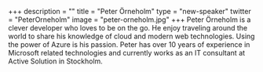 +++
description = ""
title = "Peter Örneholm"
type = "new-speaker"
twitter = "PeterOrneholm"
image = "peter-orneholm.jpg"
+++
Peter Örneholm is a clever developer who loves to be on the go. He enjoy traveling around the world to share his knowledge of cloud and modern web technologies. Using the power of Azure is his passion. Peter has over 10 years of experience in Microsoft related technologies and currently works as an IT consultant at Active Solution in Stockholm.